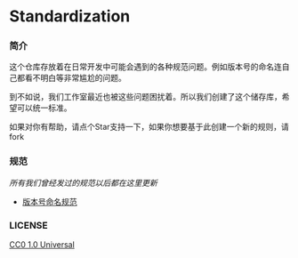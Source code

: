 # Standardization

### 简介

这个仓库存放着在日常开发中可能会遇到的各种规范问题。例如版本号的命名连自己都看不明白等非常尴尬的问题。

到不如说，我们工作室最近也被这些问题困扰着。所以我们创建了这个储存库，希望可以统一标准。

如果对你有帮助，请点个Star支持一下，如果你想要基于此创建一个新的规则，请fork

### 规范

_所有我们曾经发过的规范以后都在这里更新_

- [版本号命名规范](version-number.md)

### LICENSE

[CC0 1.0 Universal](LICENSE)

